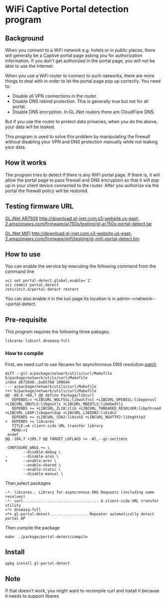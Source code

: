 # WiFi Captive Portal detection program

## Background

When you connect to a WiFi network e.g. hotels or in public places, there will generally be a Captive portal page asking you for authorization information. If you don't get authorized in the portal page, you will not be able to use the Internet.

When you use a WiFi router to connect to such networks, there are more things to deal with in order to let the portal page pop up correctly. You need to:

* Disable all VPN connections in the router.
* Disable DNS rebind protection. This is generally true but not for all portal.
* Disable DNS encryption. In GL.iNet routers there are CloudFlare DNS. 

But if you use the router to protect data privacies, when you do the above, your data will be leaked. 

This program is used to solve this problem by manipulating the firewall without disabling your VPN and DNS protection manually while not leaking your data. 

## How it works

The program tries to detect if there is any WiFi portal page. If there is, it will allow the portal page to pass firewall and DNS encryption so that it will pop up in your client device connected to the router. After you authorize via the portal the firewall policy will be restored.

## Testing firmware URL

[GL.iNet AR750S](http://download.gl-inet.com.s3-website.us-east-2.amazonaws.com/firmware/ar750s/testing/gl-ar750s-portal-detect.tar) http://download.gl-inet.com.s3-website.us-east-2.amazonaws.com/firmware/ar750s/testing/gl-ar750s-portal-detect.tar

[GL.iNet MIFI](http://download.gl-inet.com.s3-website.us-east-2.amazonaws.com/firmware/mifi/testing/gl-mifi-portal-detect.bin)   http://download.gl-inet.com.s3-website.us-east-2.amazonaws.com/firmware/mifi/testing/gl-mifi-portal-detect.bin


## How to use 

You can enable the service by executing the following command from the command line

```
uci set portal-detect.global.enable='1'
uci commit portal-detect
/etc/init.d/portal-detect restart
```
You can also enable it in the luci page.Its location is in admin-->network-->portal-detect.

## Pre-requisite 

This program requires the following three pakages.

```
libcares libcurl dnsmasq-full
```

### How to compile 

First, we need curl to use libcares for asynchronous DNS resolution.[patch](https://github.com/gl-inet/openwrt/commit/2e032d245a642a3bdaa88d830edb063204be979f)
```
diff --git a/package/network/utils/curl/Makefile b/package/network/utils/curl/Makefile
index db72640..ba857b8 100644
--- a/package/network/utils/curl/Makefile
+++ b/package/network/utils/curl/Makefile
@@ -89,6 +89,7 @@ define Package/libcurl
   DEPENDS:= +LIBCURL_WOLFSSL:libwolfssl +LIBCURL_OPENSSL:libopenssl +LIBCURL_GNUTLS:libgnutls +LIBCURL_MBEDTLS:libmbedtls
   DEPENDS += +LIBCURL_ZLIB:zlib +LIBCURL_THREADED_RESOLVER:libpthread +LIBCURL_LDAP:libopenldap +LIBCURL_LIBIDN2:libidn2
   DEPENDS += +LIBCURL_SSH2:libssh2 +LIBCURL_NGHTTP2:libnghttp2
+  DEPENDS += libcares
   TITLE:=A client-side URL transfer library
   MENU:=1
 endef
@@ -104,7 +105,7 @@ TARGET_LDFLAGS += -Wl,--gc-sections
 
 CONFIGURE_ARGS += \
        --disable-debug \
-       --disable-ares \
+       --enable-ares \
        --enable-shared \
        --enable-static \
        --disable-manual \
```

Then,select  packages
```
-*- libcares.. Library for asyncronous DNS Requests (including name resolves)
-*- curl.................................. A client-side URL transfer utility
<*> dnsmasq-full
<*> gl-portal-detect................. Repeater automatically detect portal AP
```

Then compile the package

```
make  ./package/portal-detect/compile
```
## Install

```
opkg install gl-portal-detect
```

## Note

If that doesn't work, you might want to recompile curl and install it because it needs to support libares
